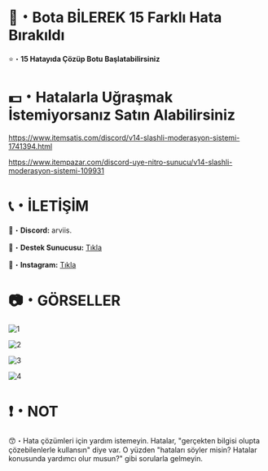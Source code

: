 # 🤖・Bota BİLEREK 15 Farklı Hata Bırakıldı
⭐・**15 Hatayıda Çözüp Botu Başlatabilirsiniz**
# 
#

# 💵・Hatalarla Uğraşmak İstemiyorsanız Satın Alabilirsiniz
https://www.itemsatis.com/discord/v14-slashli-moderasyon-sistemi-1741394.html

https://www.itempazar.com/discord-uye-nitro-sunucu/v14-slashli-moderasyon-sistemi-109931
# 
#

# 📞・İLETİŞİM
💙・**Discord:** arviis.

🔗・**Destek Sunucusu:** [Tıkla](https://discord.gg/3AfAFE5qYg)

💜・**Instagram:** [Tıkla](https://www.instagram.com/al.kann0/)
#
#

# 📷・GÖRSELLER
![1](https://github.com/user-attachments/assets/2e780dd9-55d6-4c36-a77f-981e8a4b3adc)

![2](https://github.com/user-attachments/assets/022e7863-df0f-4327-b129-40e5662a7c4a)

![3](https://github.com/user-attachments/assets/2e3998ed-11f1-493d-bdfc-2b9320e7c90d)

![4](https://github.com/user-attachments/assets/4570b714-1452-4b52-81ab-ca1875bf0337)

# ❗・NOT
😙・Hata çözümleri için yardım istemeyin. Hatalar, "gerçekten bilgisi olupta çözebilenlerle kullansın" diye var. O yüzden "hataları söyler misin? Hatalar konusunda yardımcı olur musun?" gibi sorularla gelmeyin.

